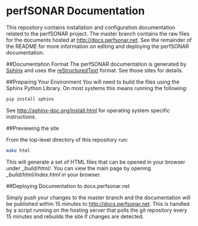 # perfSONAR Documentation

This repository contains installation and configuration documentation related to the perfSONAR project. The master branch contains the raw files for the documents hosted at http://docs.perfsonar.net. See the remainder of the README for more information on editing and deploying the perfSONAR documentation. 

##Documentation Format
The perfSONAR documentation is generated by [Sphinx](http://sphinx-doc.org) and uses the [reStructuredText](http://docutils.sourceforge.net/rst.html) format. See those sites for details.

##Preparing Your Environment
You will need to build the files using the Sphinx Python Library. On most systems this means running the following:

```bash
pip install sphinx
```

See http://sphinx-doc.org/install.html for operating system specific instructions.


##Previewing the site

From the top-level directory of this repository run:

```bash
make html
```

This will generate a set of HTML files that can be opened in your browser under *_build/html/*. You can view the main page by opening *_build/html/index.html* in your browser. 


##Deploying Documentation to docs.perfsonar.net

Simply push your changes to the master branch and the documentation will be published within 15 minutes to http://docs.perfsonar.net. This is handled by a script running on the hosting server that polls the git repository every 15 minutes and rebuilds the site if changes are detected.
